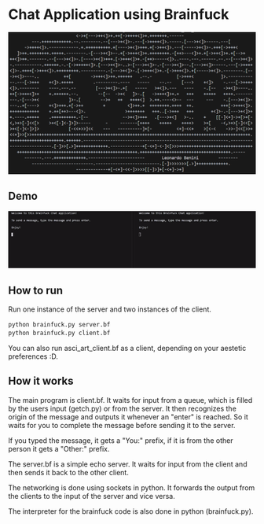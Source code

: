 # Chat Application using Brainfuck

![Ewor Asci Art - Client.bf](ewor_art.png)

## Demo

![chat](chat.gif)

## How to run

Run one instance of the server and two instances of the client.

```bash
python brainfuck.py server.bf
python brainfuck.py client.bf
```

You can also run asci_art_client.bf as a client, depending on your aestetic preferences :D.

## How it works

The main program is client.bf. It waits for input from a queue, which is filled by the users input (getch.py) or from the server. It then recognizes the origin of the message and outputs it whenever an "enter" is reached. So it waits for you to complete the message before sending it to the server.

If you typed the message, it gets a "You:" prefix, if it is from the other person it gets a "Other:" prefix.

The server.bf is a simple echo server. It waits for input from the client and then sends it back to the other client.

The networking is done using sockets in python. It forwards the output from the clients to the input of the server and vice versa.

The interpreter for the brainfuck code is also done in python (brainfuck.py).
